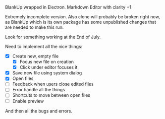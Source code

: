 BlankUp wrapped in Electron. Markdown Editor with clarity +1

Extremely incomplete version.
Also clone will probably be broken right now, as BlankUp which is its own package has some unpublished changes that are needed to make this run.

Look for something working at the End of July.

Need to implement all the nice things:

- [x] Create new, empty file
	- [x] Focus new file on creation
	- [x] Click under editor focuses it
- [x] Save new file using system dialog
- [x] Open files
- [ ] Feedback when users close edited files
- [ ] Error handle all the things
- [ ] Shortcuts to move between open files
- [ ] Enable preview

And then all the bugs and errors.
